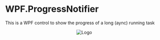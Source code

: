 # WPF.ProgressNotifier
This is a WPF control to show the progress of a long (aync) running task


<div align="center">

![Logo](./Images/progress_notifier_icon.png)


</div>
